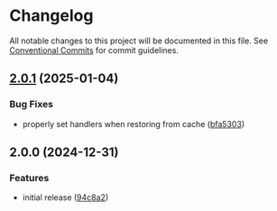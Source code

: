 # Changelog

All notable changes to this project will be documented in this file. See
[Conventional Commits](https://conventionalcommits.org) for commit guidelines.

## [2.0.1](https://github.com/jabrown93/homebridge-philips-hue-sync-box-v2/compare/v2.0.0...v2.0.1) (2025-01-04)

### Bug Fixes

* properly set handlers when restoring from cache ([bfa5303](https://github.com/jabrown93/homebridge-philips-hue-sync-box-v2/commit/bfa5303955cff2c7939978050f67eb16817e92c4))

## 2.0.0 (2024-12-31)

### Features

* initial release ([94c8a2](https://github.com/jabrown93/homebridge-philips-hue-sync-box-v2/commit/94c8a2bed2d96badc0e73941f328d9b4fb1ede5c))
